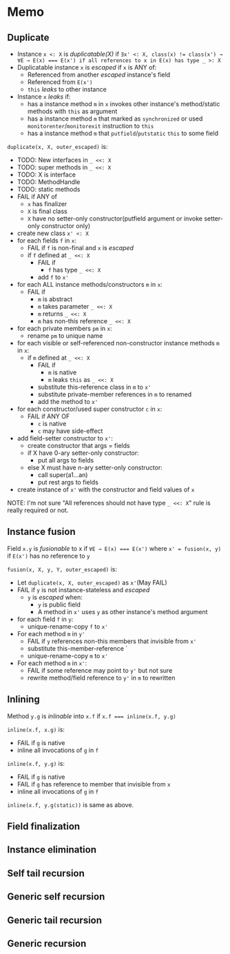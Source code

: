 # Memo

## Duplicate

* Instance `x <: X` is _duplicatable(X)_ if `∃x' <: X, class(x) != class(x') → ∀E → E(x) === E(x') if all references to x in E(x) has type _ >: X`
* Duplicatable instance `x` is _escaped_ if `x` is ANY of:
  * Referenced from another _escaped_ instance's field
  * Referenced from `E(x')`
  * `this` _leaks_ to other instance
* Instance `x` _leaks_ if:
  * has a instance method `m` in `x` invokes other instance's method/static methods with `this` as argument
  * has a instance method `m` that marked as `synchronized` or used `monitorenter`/`monitorexit` instruction to `this`
  * has a instance method `m` that `putfield`/`putstatic` `this` to some field

`duplicate(x, X, outer_escaped)` is:

* TODO: New interfaces in `_ <<: X`
* TODO: super methods in `_ <<: X`
* TODO: X is interface
* TODO: MethodHandle
* TODO: static methods
* FAIL if ANY of
  * `x` has finalizer
  * `X` is final class
  * `X` have no setter-only constructor(putfield argument or invoke setter-only constructor only)
* create new class `x' <: X`
* for each fields `f` in `x`:
  * FAIL if `f` is non-final and `x` is _escaped_
  * if `f` defined at `_ <<: X`
    * FAIL if
      * `f` has type `_ <<: X`
    * add `f` to `x'`
* for each ALL instance methods/constructors `m` in `x`:
  * FAIL if
    * `m` is abstract
    * `m` takes parameter `_ <<: X`
    * `m` returns `_ <<: X`
    * `m` has non-this reference `_ <<: X`
* for each private members `pm` in `x`:
  * rename `pm` to unique name
* for each visible or self-referenced non-constructor instance methods `m` in `x`:
  * if `m` defined at `_ <<: X`
    * FAIL if
      * `m` is native
      * `m` leaks `this` as `_ <<: X`
    * substitute this-reference class in `m` to `x'`
    * substitute private-member references in `m` to renamed
    * add the method to `x'`
* for each constructor/used super constructor `c` in `x`:
  * FAIL if ANY OF
    * `c` is native
    * `c` may have side-effect
* add field-setter constructor to `x'`:
  * create constructor that args = fields
  * if X have 0-ary setter-only constructor:
    * put all args to fields
  * else X must have n-ary setter-only constructor:
    * call super(a1...an)
    * put rest args to fields
* create instance of `x'` with the constructor and field values of `x`

NOTE: I'm not sure "All references should not have type `_ <<: X`" rule is really required or not.


## Instance fusion

Field `x.y` is _fusionable_ to x if `∀E → E(x) === E(x')` where `x' = fusion(x, y)` if `E(x')` has no reference to `y`

`fusion(x, X, y, Y, outer_escaped)` is:

* Let `duplicate(x, X, outer_escaped)` as `x'`(May FAIL)
* FAIL if `y` is not instance-stateless and _escaped_
  * `y` is _escaped_ when:
    * `y` is public field
    * A method in `x'` uses `y` as other instance's method argument
* for each field `f` in `y`:
  * unique-rename-copy `f` to `x'`
* For each method `m` in `y'`
  * FAIL if `y` references non-this members that invisible from `x'`
  * substitute this-member-reference <renamed>`
  * unique-rename-copy `m` to `x'`
* For each method `m` in `x'`:
  * FAIL if some reference may point to `y'` but not sure
  * rewrite method/field reference to `y'` in `m` to rewritten

## Inlining

Method `y.g` is _inlinable_ into `x.f` if `x.f === inline(x.f, y.g)`

`inline(x.f, x.g)` is:

* FAIL if `g` is native
* inline all invocations of `g` in `f`

`inline(x.f, y.g)` is:

* FAIL if `g` is native
* FAIL if `g` has reference to member that invisible from `x`
* inline all invocations of `g` in `f`

`inline(x.f, y.g(static))` is same as above.

## Field finalization

## Instance elimination

## Self tail recursion

## Generic self recursion

## Generic tail recursion

## Generic recursion
